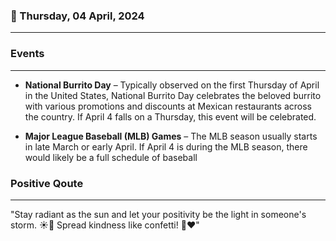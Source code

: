 ### 📅 Thursday, 04 April, 2024
------
### Events
------
- **National Burrito Day** – Typically observed on the first Thursday of April in the United States, National Burrito Day celebrates the beloved burrito with various promotions and discounts at Mexican restaurants across the country. If April 4 falls on a Thursday, this event will be celebrated.

- **Major League Baseball (MLB) Games** – The MLB season usually starts in late March or early April. If April 4 is during the MLB season, there would likely be a full schedule of baseball
### Positive Qoute
------
"Stay radiant as the sun and let your positivity be the light in someone's storm. ☀️🌈 Spread kindness like confetti! 🎉❤️"
